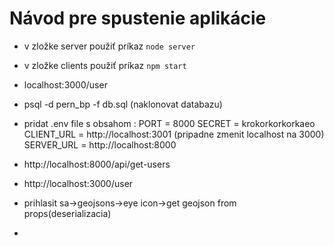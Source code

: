 # Návod pre spustenie aplikácie
- v zložke server použiť príkaz `node server`
- v zložke clients použiť príkaz `npm start`
- localhost:3000/user 
- psql -d pern_bp -f db.sql (naklonovat databazu)
- pridat .env file s obsahom : 
PORT = 8000
SECRET = krokorkorkorkaeo
CLIENT_URL = http://localhost:3001 (pripadne zmenit localhost na 3000)
SERVER_URL = http://localhost:8000

- http://localhost:8000/api/get-users
- http://localhost:3000/user
- prihlasit sa->geojsons->eye icon->get geojson from props(deserializacia)
- 